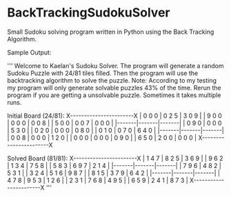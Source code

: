 # BackTrackingSudokuSolver
Small Sudoku solving program written in Python using the Back Tracking Algorithm.

Sample Output:

'''
Welcome to Kaelan's Sudoku Solver.
The program will generate a random Sudoku Puzzle with 24/81 tiles filled.
Then the program will use the backtracking algorithm to solve the puzzle.
Note: According to my testing my program will only generate solvable puzzles 43% of the time.
Rerun the program if you are getting a unsolvable puzzle. Sometimes it takes multiple runs.

Initial Board (24/81):
X-----------------------X
| 0 0 0 | 0 2 5 | 3 0 9 |
| 9 0 0 | 0 0 0 | 0 0 8 |
| 5 0 0 | 0 0 7 | 0 0 0 |
|-------|-------|-------|
| 0 9 0 | 0 0 0 | 5 3 0 |
| 0 2 0 | 0 0 0 | 0 8 0 |
| 0 1 0 | 0 7 0 | 6 4 0 |
|-------|-------|-------|
| 0 0 8 | 0 0 0 | 1 2 0 |
| 0 0 0 | 0 0 0 | 0 9 0 |
| 6 5 0 | 2 0 0 | 0 0 0 |
X-----------------------X


Solved Board (81/81):
X-----------------------X
| 1 4 7 | 8 2 5 | 3 6 9 |
| 9 6 2 | 1 3 4 | 7 5 8 |
| 5 8 3 | 6 9 7 | 2 1 4 |
|-------|-------|-------|
| 7 9 6 | 4 8 2 | 5 3 1 |
| 3 2 4 | 5 1 6 | 9 8 7 |
| 8 1 5 | 3 7 9 | 6 4 2 |
|-------|-------|-------|
| 4 7 8 | 9 5 3 | 1 2 6 |
| 2 3 1 | 7 6 8 | 4 9 5 |
| 6 5 9 | 2 4 1 | 8 7 3 |
X-----------------------X
'''
